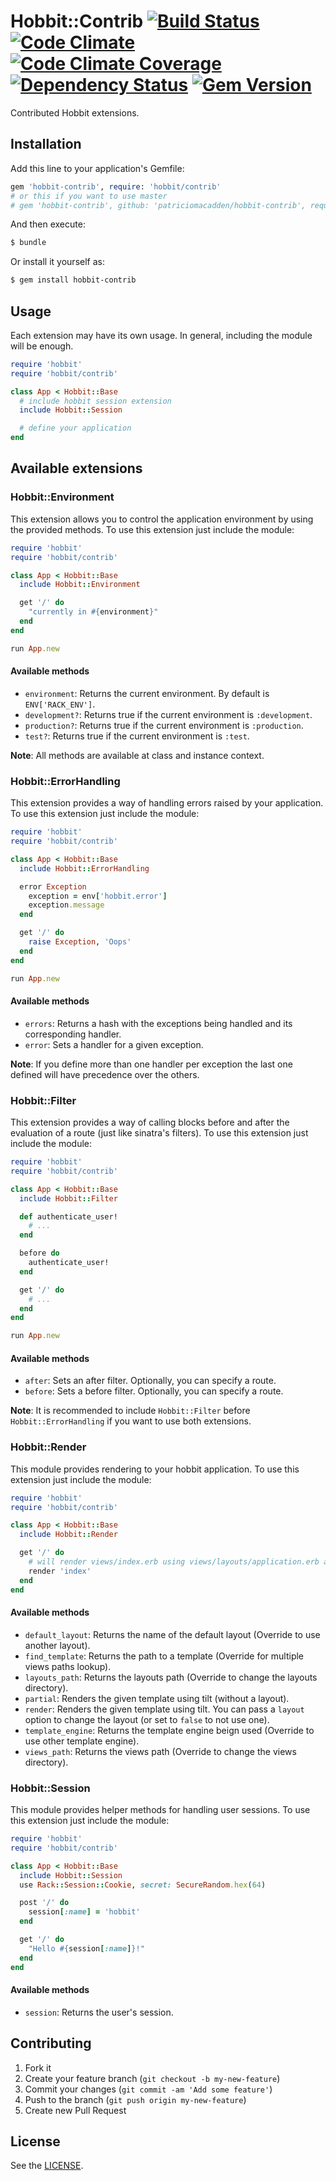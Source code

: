 # Hobbit::Contrib [![Build Status](http://img.shields.io/travis/patriciomacadden/hobbit-contrib.svg)](https://travis-ci.org/patriciomacadden/hobbit-contrib) [![Code Climate](http://img.shields.io/codeclimate/github/patriciomacadden/hobbit-contrib.svg)](https://codeclimate.com/github/patriciomacadden/hobbit-contrib) [![Code Climate Coverage](http://img.shields.io/codeclimate/coverage/github/patriciomacadden/hobbit-contrib.svg)](https://codeclimate.com/github/patriciomacadden/hobbit-contrib) [![Dependency Status](http://img.shields.io/gemnasium/patriciomacadden/hobbit-contrib.svg)](https://gemnasium.com/patriciomacadden/hobbit-contrib) [![Gem Version](http://img.shields.io/gem/v/hobbit-contrib.svg)](http://badge.fury.io/rb/hobbit-contrib)

Contributed Hobbit extensions.

## Installation

Add this line to your application's Gemfile:

```ruby
gem 'hobbit-contrib', require: 'hobbit/contrib'
# or this if you want to use master
# gem 'hobbit-contrib', github: 'patriciomacadden/hobbit-contrib', require: 'hobbit/contrib'
```

And then execute:

```bash
$ bundle
```

Or install it yourself as:

```bash
$ gem install hobbit-contrib
```

## Usage

Each extension may have its own usage. In general, including the module will be
enough.

```ruby
require 'hobbit'
require 'hobbit/contrib'

class App < Hobbit::Base
  # include hobbit session extension
  include Hobbit::Session

  # define your application
end
```

## Available extensions

### Hobbit::Environment

This extension allows you to control the application environment by using the
provided methods. To use this extension just include the module:

```ruby
require 'hobbit'
require 'hobbit/contrib'

class App < Hobbit::Base
  include Hobbit::Environment

  get '/' do
    "currently in #{environment}"
  end
end

run App.new
```

#### Available methods

* `environment`: Returns the current environment. By default is
`ENV['RACK_ENV']`.
* `development?`: Returns true if the current environment is `:development`.
* `production?`: Returns true if the current environment is `:production`.
* `test?`: Returns true if the current environment is `:test`.

**Note**: All methods are available at class and instance context.

### Hobbit::ErrorHandling

This extension provides a way of handling errors raised by your application. To
use this extension just include the module:

```ruby
require 'hobbit'
require 'hobbit/contrib'

class App < Hobbit::Base
  include Hobbit::ErrorHandling

  error Exception
    exception = env['hobbit.error']
    exception.message
  end

  get '/' do
    raise Exception, 'Oops'
  end
end

run App.new
```

#### Available methods

* `errors`: Returns a hash with the exceptions being handled and its
corresponding handler.
* `error`: Sets a handler for a given exception.

**Note**: If you define more than one handler per exception the last one
defined will have precedence over the others.

### Hobbit::Filter

This extension provides a way of calling blocks before and after the
evaluation of a route (just like sinatra's filters). To use this extension just
include the module:

```ruby
require 'hobbit'
require 'hobbit/contrib'

class App < Hobbit::Base
  include Hobbit::Filter

  def authenticate_user!
    # ...
  end

  before do
    authenticate_user!
  end

  get '/' do
    # ...
  end
end

run App.new
```

#### Available methods

* `after`: Sets an after filter. Optionally, you can specify a route.
* `before`: Sets a before filter. Optionally, you can specify a route.

**Note**: It is recommended to include `Hobbit::Filter` before
`Hobbit::ErrorHandling` if you want to use both extensions.

### Hobbit::Render

This module provides rendering to your hobbit application. To use this
extension just include the module:

```ruby
require 'hobbit'
require 'hobbit/contrib'

class App < Hobbit::Base
  include Hobbit::Render

  get '/' do
    # will render views/index.erb using views/layouts/application.erb as layout
    render 'index'
  end
end
```

#### Available methods

* `default_layout`: Returns the name of the default layout (Override to use
another layout).
* `find_template`: Returns the path to a template (Override for multiple views
paths lookup).
* `layouts_path`: Returns the layouts path (Override to change the layouts
directory).
* `partial`: Renders the given template using tilt (without a layout).
* `render`: Renders the given template using tilt. You can pass a `layout`
option to change the layout (or set to `false` to not use one).
* `template_engine`: Returns the template engine beign used (Override to use
other template engine).
* `views_path`: Returns the views path (Override to change the views
directory).

### Hobbit::Session

This module provides helper methods for handling user sessions. To use this
extension just include the module:

```ruby
require 'hobbit'
require 'hobbit/contrib'

class App < Hobbit::Base
  include Hobbit::Session
  use Rack::Session::Cookie, secret: SecureRandom.hex(64)

  post '/' do
    session[:name] = 'hobbit'
  end

  get '/' do
    "Hello #{session[:name]}!"
  end
end
```

#### Available methods

* `session`: Returns the user's session.

## Contributing

1. Fork it
2. Create your feature branch (`git checkout -b my-new-feature`)
3. Commit your changes (`git commit -am 'Add some feature'`)
4. Push to the branch (`git push origin my-new-feature`)
5. Create new Pull Request

## License

See the [LICENSE](https://github.com/patriciomacadden/hobbit-contrib/blob/master/LICENSE).

